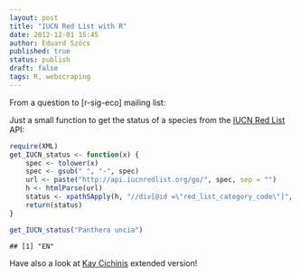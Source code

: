 ```yaml
---
layout: post
title: "IUCN Red List with R"
date: 2012-12-01 15:45
author: Eduard Szöcs
published: true
status: publish
draft: false
tags: R, webscraping
---
```


From a question to [r-sig-eco] mailing list:

Just a small function to get the status of a species from the [IUCN Red List](http://www.iucnredlist.org/) API:


```r
require(XML)
get_IUCN_status <- function(x) {
    spec <- tolower(x)
    spec <- gsub(" ", "-", spec)
    url <- paste("http://api.iucnredlist.org/go/", spec, sep = "")
    h <- htmlParse(url)
    status <- xpathSApply(h, "//div[@id =\"red_list_category_code\"]", xmlValue)
    return(status)
}
```



```r
get_IUCN_status("Panthera uncia")
```

```
## [1] "EN"
```


Have also a look at [Kay Cichinis](http://thebiobucket.blogspot.de/2012/06/use-iucn-data-with-r-xpath.html) extended version!